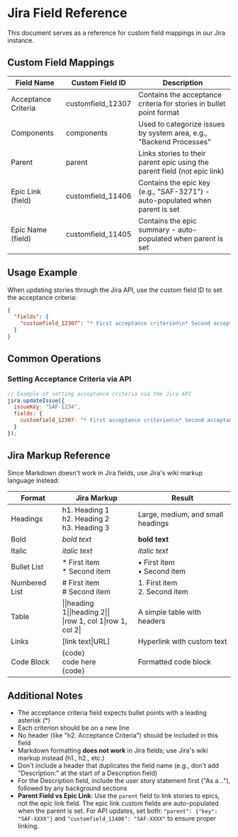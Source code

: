 # Jira Field Reference

This document serves as a reference for custom field mappings in our Jira instance.

## Custom Field Mappings

| Field Name | Custom Field ID | Description |
|------------|----------------|-------------|
| Acceptance Criteria | customfield_12307 | Contains the acceptance criteria for stories in bullet point format |
| Components | components | Used to categorize issues by system area, e.g., "Backend Processes" |
| Parent | parent | Links stories to their parent epic using the parent field (not epic link) |
| Epic Link (field) | customfield_11406 | Contains the epic key (e.g., "SAF-3271") - auto-populated when parent is set |
| Epic Name (field) | customfield_11405 | Contains the epic summary - auto-populated when parent is set |

## Usage Example

When updating stories through the Jira API, use the custom field ID to set the acceptance criteria:

```json
{
  "fields": {
    "customfield_12307": "* First acceptance criterion\n* Second acceptance criterion\n* Third acceptance criterion"
  }
}
```

## Common Operations

### Setting Acceptance Criteria via API

```javascript
// Example of setting acceptance criteria via the Jira API
jira.updateIssue({
  issueKey: "SAF-1234",
  fields: {
    customfield_12307: "* First acceptance criterion\n* Second acceptance criterion"
  }
});
```

## Jira Markup Reference

Since Markdown doesn't work in Jira fields, use Jira's wiki markup language instead:

| Format | Jira Markup | Result |
|--------|------------|--------|
| Headings | h1. Heading 1<br>h2. Heading 2<br>h3. Heading 3 | Large, medium, and small headings |
| Bold | *bold text* | **bold text** |
| Italic | _italic text_ | *italic text* |
| Bullet List | * First item<br>* Second item | • First item<br>• Second item |
| Numbered List | # First item<br># Second item | 1. First item<br>2. Second item |
| Table | \|\|heading 1\|\|heading 2\|\|<br>\|row 1, col 1\|row 1, col 2\| | A simple table with headers |
| Links | [link text\|URL] | Hyperlink with custom text |
| Code Block | {code}<br>code here<br>{code} | Formatted code block |

## Additional Notes

- The acceptance criteria field expects bullet points with a leading asterisk (*)
- Each criterion should be on a new line
- No header (like "h2. Acceptance Criteria") should be included in this field
- Markdown formatting **does not work** in Jira fields; use Jira's wiki markup instead (h1., h2., etc.)
- Don't include a header that duplicates the field name (e.g., don't add "Description:" at the start of a Description field)
- For the Description field, include the user story statement first ("As a..."), followed by any background sections
- **Parent Field vs Epic Link**: Use the `parent` field to link stories to epics, not the epic link field. The epic link custom fields are auto-populated when the parent is set. For API updates, set both: `"parent": {"key": "SAF-XXXX"}` and `"customfield_11406": "SAF-XXXX"` to ensure proper linking.
